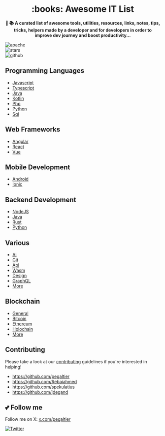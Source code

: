 <h1 align="center">
:books: Awesome IT List
</h1>

<p align="center">
  <strong>📔 📚 A curated list of awesome tools, utilities, resources, links, notes, tips, tricks, helpers made by a developer and for developers in order to improve dev journey and boost productivity...</strong>
</p>

![apache](https://badgen.net/badge/license/Apache-2.0/blue)  
![stars](https://badgen.net/badge/stars/★★★★★)  
![github](https://badgen.net/github/stars/pegaltier/utils-dev)

## Programming Languages

-   [Javascript](utils-coding/utils-javascript.md)
-   [Typescript](utils-coding/utils-typescript.md)
-   [Java](utils-coding/utils-java.md)
-   [Kotlin](utils-coding/utils-kotlin.md)
-   [Php](utils-coding/utils-php.md)
-   [Python](utils-coding/utils-python.md)
-   [Sql](utils-coding/utils-sql.md)

## Web Frameworks

-   [Angular](utils-coding/utils-angular-list.md)
-   [React](utils-coding/utils-react.md)
-   [Vue](utils-coding/utils-vue.md)

## Mobile Development

-   [Android](utils-coding/utils-android.md)
-   [Ionic](utils-coding/utils-ionic.md)

## Backend Development

-   [NodeJS](utils-coding/utils-node.md)
-   [Java](utils-coding/utils-java.md)
-   [Rust](utils-coding/utils-rust.md)
-   [Python](utils-coding/utils-python.md)

## Various

-   [Ai](utils-coding/utils-ai.md)
-   [Git](utils-coding/utils-git.md)
-   [Api](utils-coding/utils-api.md)
-   [Wasm](utils-coding/utils-wasm.md)
-   [Design](utils-coding/utils-design.md)
-   [GraphQL](utils-coding/utils-graphql.md)
-   [More](utils-coding/)

## Blockchain

-   [General](utils-chain/utils-chain-all.md)
-   [Bitcoin](utils-chain/utils-chain-btc.md)
-   [Ethereum](utils-chain/utils-chain-eth.md)
-   [Holochain](utils-chain/utils-chain-hot.md)
-   [More](utils-chain/)

## Contributing

Please take a look at our [contributing](https://github.com/pegaltier/utils-dev/blob/master/CONTRIBUTING.md) guidelines if you're interested in helping!

-   <https://github.com/pegaltier>
-   <https://github.com/Rebaiahmed>
-   <https://github.com/spekulatius>
-   <https://github.com/jdegand>

## :two_hearts: Follow me

Follow me on X: [x.com/pegaltier](https://x.com/pegaltier)

[![Twitter](https://img.shields.io/twitter/url/https/github.com/pegaltier/utils-dev.svg?style=social&label=Follow)](https://twitter.com/intent/follow?screen_name=pegaltier)
